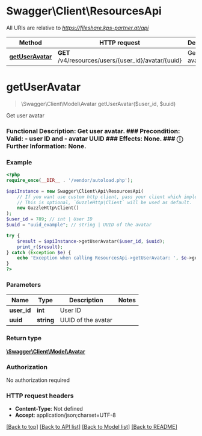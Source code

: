 # Swagger\Client\ResourcesApi

All URIs are relative to *https://fileshare.kps-partner.at/api*

Method | HTTP request | Description
------------- | ------------- | -------------
[**getUserAvatar**](ResourcesApi.md#getUserAvatar) | **GET** /v4/resources/users/{user_id}/avatar/{uuid} | Get user avatar


# **getUserAvatar**
> \Swagger\Client\Model\Avatar getUserAvatar($user_id, $uuid)

Get user avatar

### Functional Description: Get user avatar.  ### Precondition: Valid: - user ID and - avatar UUID  ### Effects: None.  ### &#9432; Further Information: None.

### Example
```php
<?php
require_once(__DIR__ . '/vendor/autoload.php');

$apiInstance = new Swagger\Client\Api\ResourcesApi(
    // If you want use custom http client, pass your client which implements `GuzzleHttp\ClientInterface`.
    // This is optional, `GuzzleHttp\Client` will be used as default.
    new GuzzleHttp\Client()
);
$user_id = 789; // int | User ID
$uuid = "uuid_example"; // string | UUID of the avatar

try {
    $result = $apiInstance->getUserAvatar($user_id, $uuid);
    print_r($result);
} catch (Exception $e) {
    echo 'Exception when calling ResourcesApi->getUserAvatar: ', $e->getMessage(), PHP_EOL;
}
?>
```

### Parameters

Name | Type | Description  | Notes
------------- | ------------- | ------------- | -------------
 **user_id** | **int**| User ID |
 **uuid** | **string**| UUID of the avatar |

### Return type

[**\Swagger\Client\Model\Avatar**](../Model/Avatar.md)

### Authorization

No authorization required

### HTTP request headers

 - **Content-Type**: Not defined
 - **Accept**: application/json;charset=UTF-8

[[Back to top]](#) [[Back to API list]](../../README.md#documentation-for-api-endpoints) [[Back to Model list]](../../README.md#documentation-for-models) [[Back to README]](../../README.md)

